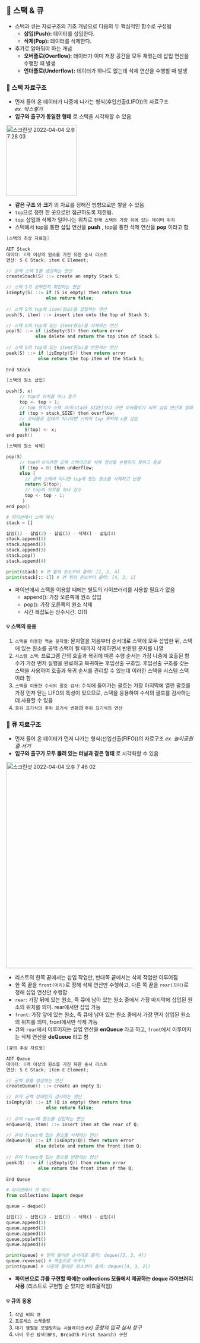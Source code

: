 ## 📌 스택 & 큐
+ 스택과 큐는 자료구조의 기초 개념으로 다음의 두 핵심적인 함수로 구성됨
  + __삽입(Push):__ 데이터를 삽입한다.
  + __삭제(Pop):__ 데이터를 삭제한다.
+ 추가로 알아둬야 하는 개념
  + __오버플로(Overflow):__ 데이터가 이미 저장 공간을 모두 채웠는데 삽입 연산을 수행할 때 발생
  + __언더플로(Underflow):__ 데이터가 하나도 없는데 삭제 연산을 수행할 때 발생
### 📍 스택 자료구조
+ 먼저 들어 온 데이터가 나중에 나가는 형식(후입선출(LIFO))의 자료구조  
_ex. 박스쌓기_
+ __입구와 출구가 동일한 형태__ 로 스택을 시각화할 수 있음
<img width="190" alt="스크린샷 2022-04-04 오후 7 28 03" src="https://user-images.githubusercontent.com/70746467/161525703-e5292d4b-ed03-4e63-b6fb-84362506bf51.png">

+ __같은 구조__ 와 __크기__ 의 자료를 정해진 방향으로만 쌓을 수 있음
+ ```top```으로 정한 한 곳으로만 접근하도록 제한됨.
+ ```top```: 삽입과 삭제가 일어나는 위치로 ```현재 스택의 가장 위에 있는 데이터 위치```
+ 스택에서 top을 통한 삽입 연산을 __push__ , top을 통한 삭제 연산을 __pop__ 이라고 함

```c
[스택의 추상 자료형]

ADT Stack
데이터: 0개 이상의 원소를 가진 유한 순서 리스트
연산: S ∈ Stack; item ∈ Element;

// 공백 스택 S를 생성하는 연산
createStack(S) ::= create an empty Stack S;

// 스택 S가 공백인지 확인하는 연산
isEmpty(S) ::= if (S is empty) then return true
               else return false;
               
// 스택 S의 top에 item(원소)을 삽입하는 연산
push(S, item) ::= insert item onto the top of Stack S;

// 스택 S의 top에 있는 item(원소)을 삭제하는 연산
pop(S) ::= if (isEmpty(S)) then return error
           else delete and return the top item of Stack S;
           
// 스택 S의 top에 있는 item(원소)을 반환하는 연산
peek(S) ::= if (isEmpty(S)) then return error
            else return the top item of the Stack S;
            
End Stack            
```

```c
[스택의 원소 삽입]

push(S, x)
     // top의 위치를 하나 증가
     top <- top + 1;
     // top 위치가 스택 크기(stack_SIZE)보다 크면 오버플로가 되어 삽입 연산에 실패하고 종료
     if (top > stack_SIZE) then overflow;
     // 오버플로 상태가 아니라면 스택의 top 위치에 x를 삽입
     else
       S(top) <- x;
end push()
```

```c
[스택의 원소 삭제]

pop(S)
     // top이 0이라면 공백 스택이므로 삭제 연산을 수행하지 못하고 종료
     if (top = 0) then underflow;
     else {
       // 공백 스택이 아니면 top에 있는 원소를 삭제하고 반환
       return S(top);
       // top의 위치를 하나 감소
       top <- top - 1;
      }
end pop()
```

```python 
# 파이썬에서 스택 예시
stack = []

삽임(1) - 삽입(2) - 삽입(3) - 삭제() - 삽입(4)
stack.append(1)
stack.append(2)
stack.append(3)
stack.pop()
stack.append(4)

print(stack) # 맨 밑의 원소부터 출럭: [1, 2, 4]
print(stack[::-1]) # 맨 위의 원소부터 출력: [4, 2, 1]
```
+ 파이썬에서 스택을 이용할 때에는 별도의 라이브러리를 사용할 필요가 없음
  + append(): 가장 오른쪽에 원소 삽입
  + pop(): 가장 오른쪽의 원소 삭제
  + 시간 복잡도는 상수시간. O(1)

#### 💡 스택의 응용
1. ```스택을 이용한 역순 문자열```: 문자열을 처음부터 순서대로 스택에 모두 삽입한 뒤, 스택에 있는 원소를 공백 스택이 될 때까지 삭제하면서 반환된 문자를 나열
2. ```시스템 스택```: 프로그램 간의 호출과 복귀에 따른 수행 순서는 가장 나중에 호출된 함수가 가장 먼저 실행을 완료하고 복귀하는 후입선출 구조임. 후입선출 구조를 갖는 스택을 사용하여 호출과 복귀 순서를 관리할 수 있는데 이러한 스택을 시스템 스택이라 함
3. ```스택을 이용한 수식의 괄호 검사```: 수식에 들어가는 괄호는 가장 마지막에 열린 괄호를 가장 먼저 닫는 LIFO의 특성이 있으므로, 스택을 응용하여 수식의 괄호를 검사하는 데 사용할 수 있음
4. ```중위 표기식의 후위 표기식 변환```과 ```후위 표기식의 연산```

### 📍 큐 자료구조
+ 먼저 들어 온 데이터가 먼저 나가는 형식(선입선출(FIFO))의 자료구조
_ex. 놀이공원 줄 서기_
+ __입구와 출구가 모두 뚫려 있는 터널과 같은 형태__ 로 시각화할 수 있음
<img width="555" alt="스크린샷 2022-04-04 오후 7 46 02" src="https://user-images.githubusercontent.com/70746467/161528370-1d42f43e-546c-4fb0-a4c9-880df231ba7c.png">

+ 리스트의 한쪽 끝에서는 삽입 작업만, 반대쪽 끝에서는 삭제 작업만 이루어짐
+ 한 쪽 끝을 ```front(머리)```로 정해 삭제 연산만 수행하고, 다른 쪽 끝을 ```rear(꼬리)```로 정해 삽입 연산만 수행함
+ ```rear```: 가장 뒤에 있는 원소, 즉 큐에 남아 있는 원소 중에서 가장 마지막에 삽입된 원소의 위치를 의미. rear에서만 삽입 가능
+ ```front```: 가장 앞에 있는 원소, 즉 큐에 남아 있는 원소 중에서 가장 먼저 삽입된 원소의 위치를 의미, front에서만 삭제 가능
+ 큐의 ```rear```에서 이루어지는 삽입 연산을 __enQueue__ 라고 하고, ```front```에서 이루어지는 삭제 연산을 __deQueue__ 라고 함

```c
[큐의 추상 자료형]

ADT Queue
데이터: 0개 이상의 원소를 가진 유한 순서 리스트
연산: S ∈ Stack; item ∈ Element;

// 공백 큐를 생성하는 연산
createQueue() ::= create an empty Q;

// 큐가 공백 상태인지 검사하는 연산
isEmpty(Q) ::= if (Q is empty) then return true
               else return false;
               
// 큐의 rear에 원소를 삽입하는 연산
enQueue(Q, item) ::= insert item at the rear of Q;

// 큐의 front에 있는 원소를 삭제하는 연산
deQueue(Q) ::= if (isEmpty(Q)) then return error
           else delete and return the front item Q;
           
// 큐의 front에 있는 원소를 반환하는 연산
peek(Q) ::= if (isEmpty(Q)) then return error
            else return the front item of the Q;
            
End Queue
```

```python
# 파이썬에서 큐 예시
from collections import deque

queue = deque()

삽입(1) - 삽입(2) - 삽입(3) - 삭제() - 삽입(4)
queue.append(1)
queue.append(2)
queue.append(3)
queue.popleft()
queue.append(4)

print(queue) # 먼저 들어온 순서대로 출력: deque([2, 3, 4])
queue.reverse() # 역순으로 바꾸기
print(queue) # 나중에 들어온 원소부터 출력: deque([4, 3, 2])
```
+ __파이썬으로 큐를 구현할 때에는 collections 모듈에서 제공하는 deque 라이브러리 사용__ (리스트로 구현할 순 있지만 비효율적임)

#### 💡 큐의 응용
1. ```작업 버퍼 큐```
2. ```프로세스 스케줄링```
3. ```대기 행렬을 모델링하는 시뮬레이션``` _ex) 공항의 입국 심사 창구_
4. ```너비 우선 탐색(BFS, Breadth-First Search) 구현```
